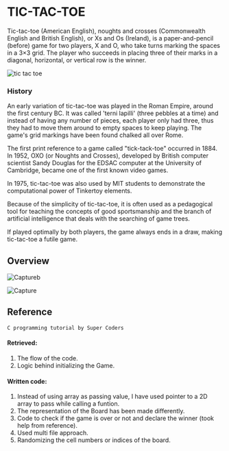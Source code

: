 # TIC-TAC-TOE
Tic-tac-toe (American English), noughts and crosses (Commonwealth English and British English), or Xs and Os (Ireland), is a paper-and-pencil (before) game for two players, X and O, who take turns marking the spaces in a 3×3 grid. The player who succeeds in placing three of their marks in a diagonal, horizontal, or vertical row is the winner. 

![tic tac toe](http://www.thepopularapps.com/application/upload/Apps/2017/05/tic-tac-toe-game-free-29.png) 

### History
An early variation of tic-tac-toe was played in the Roman Empire, around the first century BC. It was called 'terni lapilli' (three pebbles at a time) and instead of having any number of pieces, each player only had three, thus they had to move them around to empty spaces to keep playing. The game's grid markings have been found chalked all over Rome.
   
The first print reference to a game called "tick-tack-toe" occurred in 1884.
In 1952, OXO (or Noughts and Crosses), developed by British computer scientist Sandy Douglas for the EDSAC computer at the University of Cambridge, became one of the first known video games.

In 1975, tic-tac-toe was also used by MIT students to demonstrate the computational power of Tinkertoy elements.
   
Because of the simplicity of tic-tac-toe, it is often used as a pedagogical tool for teaching the concepts of good sportsmanship and the branch of artificial intelligence that deals with the searching of game trees.
   
If played optimally by both players, the game always ends in a draw, making tic-tac-toe a futile game.

## Overview
![Captureb](https://user-images.githubusercontent.com/80679363/114760978-93bc5c00-9d7d-11eb-81b0-7265905e2888.PNG)


![Capture](https://user-images.githubusercontent.com/80679363/114761143-bfd7dd00-9d7d-11eb-8201-0a0a44c58c0e.PNG)

## Reference 

    C programming tutorial by Super Coders

#### Retrieved: 
1. The flow of the code.
2. Logic behind initializing the Game.
#### Written code:
1. Instead of using array as passing value, I have used pointer to a 2D array to pass while calling a funtion.
2. The representation of the Board has been made differently.
3. Code to check if the game is over or not and declare the winner (took help from reference).
4. Used multi file approach.
5. Randomizing the cell numbers or indices of the board.
